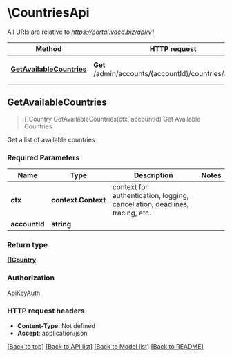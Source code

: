 # \CountriesApi

All URIs are relative to *https://portal.vacd.biz/api/v1*

Method | HTTP request | Description
------------- | ------------- | -------------
[**GetAvailableCountries**](CountriesApi.md#GetAvailableCountries) | **Get** /admin/accounts/{accountId}/countries/available | Get Available Countries



## GetAvailableCountries

> []Country GetAvailableCountries(ctx, accountId)
Get Available Countries

Get a list of available countries

### Required Parameters


Name | Type | Description  | Notes
------------- | ------------- | ------------- | -------------
**ctx** | **context.Context** | context for authentication, logging, cancellation, deadlines, tracing, etc.
**accountId** | **string**|  | 

### Return type

[**[]Country**](Country.md)

### Authorization

[ApiKeyAuth](../README.md#ApiKeyAuth)

### HTTP request headers

- **Content-Type**: Not defined
- **Accept**: application/json

[[Back to top]](#) [[Back to API list]](../README.md#documentation-for-api-endpoints)
[[Back to Model list]](../README.md#documentation-for-models)
[[Back to README]](../README.md)

